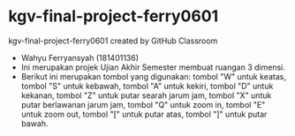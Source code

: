 # kgv-final-project-ferry0601
kgv-final-project-ferry0601 created by GitHub Classroom

- Wahyu Ferryansyah (181401136)
- Ini merupakan projek Ujian Akhir Semester membuat ruangan 3 dimensi.
- Berikut ini merupakan tombol yang digunakan:
  tombol "W" untuk keatas,
  tombol "S" untuk kebawah,
  tombol "A" untuk kekiri,
  tombol "D" untuk kekanan,
  tombol "Z" untuk putar searah jarum jam,
  tombol "X" untuk putar berlawanan jarum jam,
  tombol "Q" untuk zoom in,
  tombol "E" untuk zoom out,
  tombol "[" untuk putar atas,
  tombol "]" untuk putar bawah.
